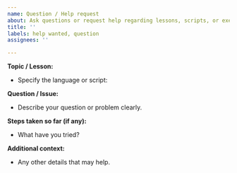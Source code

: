 ```yaml
---
name: Question / Help request
about: Ask questions or request help regarding lessons, scripts, or exercises
title: ''
labels: help wanted, question
assignees: ''

---
```


**Topic / Lesson:**  
- Specify the language or script: 

**Question / Issue:**  
- Describe your question or problem clearly.

**Steps taken so far (if any):**  
- What have you tried? 

**Additional context:**  
- Any other details that may help.
